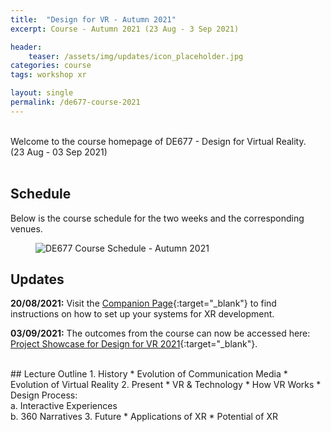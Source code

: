 ```yaml
---
title:  "Design for VR - Autumn 2021"
excerpt: Course - Autumn 2021 (23 Aug - 3 Sep 2021)

header:
    teaser: /assets/img/updates/icon_placeholder.jpg
categories: course
tags: workshop xr

layout: single
permalink: /de677-course-2021
---
```

<br>
Welcome to the course homepage of DE677 - Design for Virtual Reality.
<br>
(23 Aug - 03 Sep 2021)
<br><br>

## Schedule
Below is the course schedule for the two weeks and the corresponding venues.

<figure class="align-center" style="width:100%;">
  <img src="{{ site.url }}{{ site.baseurl }}\assets\img\course\de677-schedule-autumn2021.png" alt="DE677 Course Schedule - Autumn 2021">
</figure>

## Updates

**20/08/2021:** Visit the [Companion Page](#){:target="_blank"} to find instructions on how to set up your systems for XR development.

**03/09/2021:** The outcomes from the course can now be accessed here: [Project Showcase for Design for VR 2021](https://imxd.in/de677-showcase-2021){:target="_blank"}.

<br>
## Lecture Outline
1.  History
    * Evolution of Communication Media
    * Evolution of Virtual Reality
2.  Present
    * VR & Technology
    * How VR Works
    * Design Process: <br>
      a. Interactive Experiences <br>
      b. 360 Narratives
3.  Future
    * Applications of XR
    * Potential of XR

